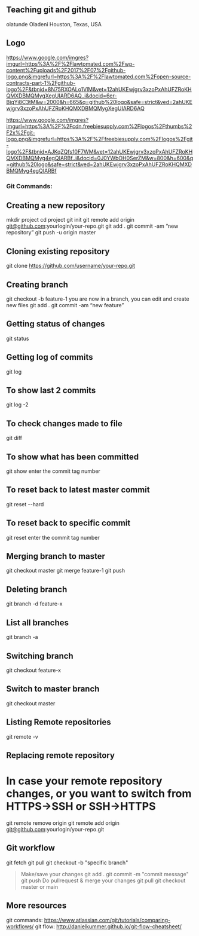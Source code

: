 ## Teaching git and github
olatunde Oladeni
Houston, Texas, USA

## Logo
https://www.google.com/imgres?imgurl=https%3A%2F%2Flawtomated.com%2Fwp-content%2Fuploads%2F2017%2F07%2Fgithub-logo.png&imgrefurl=https%3A%2F%2Flawtomated.com%2Fopen-source-contracts-part-1%2Fgithub-logo%2F&tbnid=8N75RXOALo1VlM&vet=12ahUKEwjgrv3xzoPxAhUFZRoKHQMXDBMQMygXegUIARD6AQ..i&docid=6er-BiqYi8C3tM&w=2000&h=665&q=github%20logo&safe=strict&ved=2ahUKEwjgrv3xzoPxAhUFZRoKHQMXDBMQMygXegUIARD6AQ

https://www.google.com/imgres?imgurl=https%3A%2F%2Fcdn.freebiesupply.com%2Flogos%2Fthumbs%2F2x%2Fgit-logo.png&imgrefurl=https%3A%2F%2Ffreebiesupply.com%2Flogos%2Fgit-logo%2F&tbnid=AJKqZQfs10F7WM&vet=12ahUKEwjgrv3xzoPxAhUFZRoKHQMXDBMQMyg4egQIARBf..i&docid=0J0YWbOH0SerZM&w=800&h=600&q=github%20logo&safe=strict&ved=2ahUKEwjgrv3xzoPxAhUFZRoKHQMXDBMQMyg4egQIARBf


### Git Commands:

## Creating a new repository
mkdir project
cd project
git init
git remote add origin git@github.com:yourlogin/your-repo.git
git add .
git commit -am “new repository”
git push -u origin master

## Cloning existing repository
git clone https://github.com/username/your-repo.git

## Creating branch
git checkout -b feature-1
you are now in a branch, you can edit and create new files
git add .
git commit -am “new feature”

## Getting status of changes
git status

## Getting log of commits
git log

## To show last 2 commits
git log -2

## To check changes made to file
git diff

## To show what has been committed
git show enter the commit tag number 

## To reset back to latest master commit
git reset --hard

## To reset back to specific commit
git reset enter the commit tag number 

## Merging branch to master
git checkout master
git merge feature-1
git push

## Deleting branch
git branch -d feature-x

## List all branches
git branch -a

## Switching branch
git checkout feature-x

## Switch to master branch
git checkout master

## Listing Remote repositories
git remote -v

## Replacing remote repository
# In case your remote repository changes, or you want to switch from HTTPS->SSH or SSH->HTTPS
git remote remove origin
git remote add origin git@github.com:yourlogin/your-repo.git

## Git workflow
git fetch
git pull
git checkout -b "specific branch"
> Make/save your changes
git add .
git commit -m "commit message"
git push
> Do pullrequest & merge your changes
git pull
git checkout master or main

## More resources
git commands: https://www.atlassian.com/git/tutorials/comparing-workflows/
git flow: http://danielkummer.github.io/git-flow-cheatsheet/



